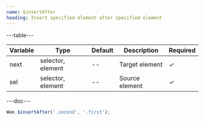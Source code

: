 ```yaml
---
name: $insertAfter
heading: Insert specified element after specified element
---
```


---table---

| Variable | Type | Default | Description | Required |
| -------- | ---- | ------- | ----------- | -------- |
| next     | selector, element | --      | Target element | &#10003; |
| sel      | selector, element | --      | Source element | &#10003; |

---doc---

```javascript
Wee.$insertAfter('.second', '.first');
```